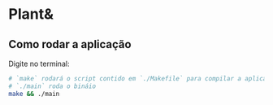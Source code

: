 # Plant&

## Como rodar a aplicação

Digite no terminal:

```bash
# `make` rodará o script contido em `./Makefile` para compilar a aplicação num binário `./main`
# `./main` roda o bináio
make && ./main
```
